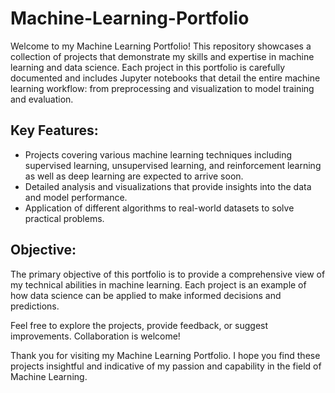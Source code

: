 # Machine-Learning-Portfolio
Welcome to my Machine Learning Portfolio! This repository showcases a collection of projects that demonstrate my skills and expertise in machine learning and data science.
Each project in this portfolio is carefully documented and includes Jupyter notebooks that detail the entire machine learning workflow: from preprocessing and visualization to model training and evaluation.

## Key Features:
- Projects covering various machine learning techniques including supervised learning, unsupervised learning, and reinforcement learning as well as deep learning are expected to arrive soon.
- Detailed analysis and visualizations that provide insights into the data and model performance.
- Application of different algorithms to real-world datasets to solve practical problems.

## Objective:

The primary objective of this portfolio is to provide a comprehensive view of my technical abilities in machine learning. Each project is an example of how data science can be applied to make informed decisions and predictions.

Feel free to explore the projects, provide feedback, or suggest improvements. Collaboration is welcome!

Thank you for visiting my Machine Learning Portfolio. I hope you find these projects insightful and indicative of my passion and capability in the field of Machine Learning.
